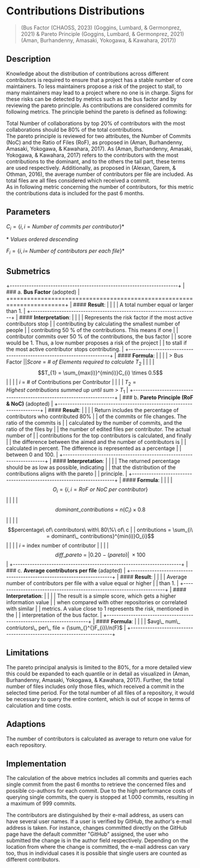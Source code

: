 # Contributions Distributions 
>(Bus Factor (CHAOSS, 2023) (Goggins, Lumbard, & Germonprez, 2021) & Pareto Principle (Goggins, Lumbard, & Germonprez, 2021) (Aman, Burhandenny, Amasaki, Yokogawa, & Kawahara, 2017))

## Description

Knowledge about the distribution of contributions across different
contributors is required to ensure that a project has a stable number of
core maintainers. To less maintainers propose a risk of the project to
stall, to many maintainers may lead to a project where no one is in
charge. Signs for these risks can be detected by metrics such as the bus
factor and by reviewing the pareto principle. As contributions are
considered commits for following metrics. The principle behind the
pareto is defined as following:

Total Number of collaborations by top 20% of contributors with the most
collaborations should be 80% of the total contributions.\
The pareto principle is reviewed for two attributes, the Number of
Commits (NoC) and the Ratio of Files (RoF), as proposed in (Aman,
Burhandenny, Amasaki, Yokogawa, & Kawahara, 2017). As (Aman,
Burhandenny, Amasaki, Yokogawa, & Kawahara, 2017) refers to the
contributors with the most contributions to the dominant, and to the
others the tail part, these terms are used respectively. Additionally,
as proposed in (Alexan, Garem, & Othman, 2016), the average number of
contributors per file are included. As total files are all files
considered which received a commit.\
As in following metric concerning the number of contributors, for this
metric the contributions data is included for the past 6 months.

## Parameters

$C_{i} = \{ i,i = Number\ of\ commits\ per\ contributor\}$\*

\* *Values ordered descending*

$F_{i} = \{ i,i = \ Number\ of\ contributors\ per\ each\ file\}$\*

## Submetrics

+----------------------------------------------------------------------+
| ### a.  **Bus Factor** (adopted)                                     |
+======================================================================+
| #### **Result**:                                                     |
|                                                                      |
| A total number equal or larger than 1.                               |
+----------------------------------------------------------------------+
| #### **Interpretation**:                                             |
|                                                                      |
| Represents the risk factor if the most active contributors stop      |
| contributing by calculating the smallest number of people            |
| contributing 50 % of the contributions. This means if one            |
| contributor commits over 50 % of the contributions, the bus factor   |
| score would be 1. Thus, a low number proposes a risk of the project  |
| to stall if the most active contributor stops contributing.          |
+----------------------------------------------------------------------+
| #### **Formula**:                                                    |
|                                                                      |
| > $\text{Bus\ Factor\ }                                              |
|        Score\  = \ \#\ of\ Elements\ required\ to\ calculate\ T_{2}$ |
|                                                                      |
| $$T_{1} = \sum_{max(i)}^{min(i)}C_{i} \times 0.5$$                   |
|                                                                      |
| $i$ = \# of Contributions per Contributor                            |
|                                                                      |
| $T_{2} = Highest\ contributions\ summed\ up\ until\ sum\  > \ T_{1}$ |
+----------------------------------------------------------------------+
| ### b.  **Pareto Principle (RoF & NoC)** (adopted)                   |
+----------------------------------------------------------------------+
| #### **Result**:                                                     |
|                                                                      |
| Return includes the percentage of contributors who contributed 80%   |
| of the commits or file changes. The ratio of the commits is          |
| calculated by the number of commits, and the ratio of the files by   |
| the number of edited files per contributor. The actual number of     |
| contributions for the top contributors is calculated, and finally    |
| the difference between the aimed and the number of contributors is   |
| calculated in percent. The difference is represented as a percentage |
| between 0 and 100.                                                   |
+----------------------------------------------------------------------+
| #### **Interpretation**:                                             |
|                                                                      |
| The returned percentage should be as low as possible, indicating     |
| that the distribution of the contributions aligns with the pareto    |
| principle.                                                           |
+----------------------------------------------------------------------+
| #### **Formula**:                                                    |
|                                                                      |
| $$O_{i} = \{ i,i = RoF\ or\ NoC\ per\ contributor\}$$                |
|                                                                      |
| $$dominant\_ contributions\  = \ n(C_{i}) \times 0.8$$               |
|                                                                      |
| $$percentage\ of\ contributors\ with\ 80\%\ of\ c                    |
| ontributions = \sum_{i\  = dominant\_ contributions}^{min(i)}O_{i}$$ |
|                                                                      |
| $i$ = index number of contributor                                    |
|                                                                      |
| $$diff\_ pareto\  = \ |0.20\  - \ (pareto)|\  \times 100$$           |
+----------------------------------------------------------------------+
| ### c.  **Average contributors per file** (adapted)                  |
+----------------------------------------------------------------------+
| #### **Result**:                                                     |
|                                                                      |
| Average number of contributors per file with a value equal or higher |
| than 1.                                                              |
+----------------------------------------------------------------------+
| #### **Interpretation**:                                             |
|                                                                      |
| The result is a simple score, which gets a higher information value  |
| when compared with other repositories or correlated with similar     |
| metrics. A value close to 1 represents the risk, mentioned in the    |
| interpretation of the bus factor.                                    |
+----------------------------------------------------------------------+
| #### **Formula**:                                                    |
|                                                                      |
| $avg\_ num\_ contriutors\_ per\_ file = (\sum_{}^{}F_{i})/n(F)$      |
+----------------------------------------------------------------------+

## Limitations

The pareto principal analysis is limited to the 80%, for a more detailed
view this could be expanded to each quantile or in detail as visualized
in (Aman, Burhandenny, Amasaki, Yokogawa, & Kawahara, 2017). Further,
the total number of files includes only those files, which received a
commit in the selected time period. For the total number of all files of
a repository, it would be necessary to query the entire content, which
is out of scope in terms of calculation and time costs.

## Adaptions

The number of contributors is calculated as average to return one value
for each repository.

## Implementation

The calculation of the above metrics includes all commits and queries
each single commit from the past 6 months to retrieve the concerned
files and possible co-authors for each commit. Due to the high
performance costs of querying single commits, the query is stopped at
1.000 commits, resulting in a maximum of 999 commits.

The contributors are distinguished by their e-mail address, as users can
have several user names. If a user is verified by GitHub, the author's
e-mail address is taken. For instance, changes committed directly on the
GitHub page have the default committer "GitHub" assigned, the user who
submitted the change is in the author field respectively. Depending on
the location from where the change is committed, the e-mail address can
vary too, thus in individual cases it is possible that single users are
counted as different contributors.
